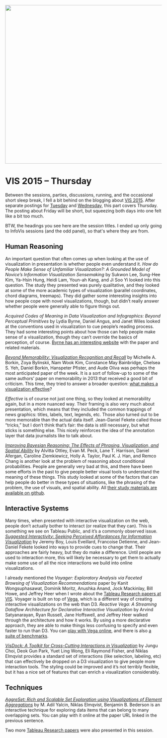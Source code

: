 <p align="center"><img src="https://media.eagereyes.org/wp-content/uploads/2015/11/vis-thu-teaser2.jpg" alt="" width="825" height="510" /></p>

# VIS 2015 – Thursday

Between the sessions, parties, discussions, running, and the occasional short sleep break, I fell a bit behind on the blogging about <a href="http://ieeevis.org">VIS 2015</a>. After separate postings for <a href="/blog/2015/vis-2015-tuesday">Tuesday</a> and <a href="/blog/2015/vis-2015-wednesday">Wednesday</a>, this part covers Thursday. The posting about Friday will be short, but squeezing both days into one felt like a bit too much.

BTW, the headings you see here are the session titles. I ended up only going to InfoVis sessions (and the odd panel), so that's where they are from.

## Human Reasoning

An important question that often comes up when looking at the use of visualization in presentation is whether people even understand it. <em>How do People Make Sense of Unfamiliar Visualization?: A Grounded Model of Novice’s Information Visualization Sensemaking</em> by Sukwon Lee, Sung-Hee Kim, Ya-Hsin Hung, Heidi Lam, Youn-ah Kang, and Ji Soo Yi looked into this question. The study they presented was purely qualitative, and they looked at some of the more academic types of visualization (parallel coordinates, chord diagrams, treemaps). They did gather some interesting insights into how people cope with novel visualizations, though, but didn’t really answer whether people were generally able to figure things out.

<em>Acquired Codes of Meaning in Data Visualization and Infographics: Beyond Perceptual Primitives</em> by Lydia Byrne, Daniel Angus, and Janet Wiles looked at the conventions used in visualization to cue people’s reading process. They had some interesting points about how those can help people make sense of a visualization, though they can’t override the basics of perception, of course. <a href="http://visualizationwhiteboard.com">Byrne has an interesting website</a> with the paper and related materials.

<a href="http://massvis.mit.edu"><em>Beyond Memorability: Visualization Recognition and Recall</em></a> by Michelle A. Borkin, Zoya Bylinskii, Nam Wook Kim, Constance May Bainbridge, Chelsea S. Yeh, Daniel Borkin, Hanspeter Pfister, and Aude Oliva was perhaps the most anticipated paper of the week. It is a sort of follow-up to some of the same authors’ paper on memorability in 2013 that received a good bit of criticism. This time, they tried to answer a broader question: [what makes a visualization effective](https://twitter.com/eagereyes/status/659739816255496192)?

<em>Effective</em> is of course not just one thing, so they looked at memorability again, but in a more nuanced way. Their framing is also very much about presentation, which means that they included the common trappings of news graphics: titles, labels, text, legends, etc. Those also turned out to be more memorable than the actual data itself. Jean-Daniel Fekete called those “tricks,” but I don’t think that’s fair: the data is still necessary, but what sticks is something else. This nicely reinforces the idea of the annotation layer that data journalists like to talk about.

<em><a href="http://www.eecs.tufts.edu/~alvittao/files/bayes.pdf">Improving Bayesian Reasoning: The Effects of Phrasing, Visualization, and Spatial Ability</a></em> by Alvitta Ottley, Evan M. Peck, Lane T. Harrison, Daniel Afergan, Caroline Ziemkiewicz, Holly A. Taylor, Paul K. J. Han, and Remco Chang is another look at the problem of reasoning about conditional probabilities. People are generally very bad at this, and there have been some efforts in the past to give people better visual tools to understand the meaning of these things. This study looked at some of the factors that can help people do better in these types of situations, like the phrasing of the problem, the use of visuals, and spatial ability. All <a href="https://github.com/TuftsValt/bayes">their study materials are available on github</a>.

## Interactive Systems

Many times, when presented with interactive visualization on the web, people don’t actually bother to interact (or realize that they can). This is something we see on Tableau Public, and it’s a commonly observed issue. <a href="http://peopleviz.gforge.inria.fr/trunk/SI_cues/"><em>Suggested Interactivity: Seeking Perceived Affordances for Information Visualization</em></a> by Jeremy Boy, Louis Eveillard, Francoise Detienne, and Jean-Daniel Fekete looked into ways to provide cues to change that. Their approaches are fairly heavy, but they do make a difference. Until people are used to interaction more, this will likely be necessary to get them to actually make some use of all the nice interactions we build into online visualizations.

I already mentioned the <em>Voyager: Exploratory Analysis via Faceted Browsing of Visualization Recommendations</em> paper by Kanit Wongsuphasawat, Dominik Moritz, Anushka Anand, Jock Mackinlay, Bill Howe, and Jeffrey Heer when I wrote about the <a href="/blog/2015/tableau-papers-at-ieee-vis-2015">Tableau Research papers at VIS</a>. Voyager is built on top of <a href="http://vega.github.io/vega/">Vega</a>, which is a different way of creating interactive visualizations on the web than D3. <em>Reactive Vega: A Streaming Dataflow Architecture for Declarative Interactive Visualization</em> by Arvind Satyanarayan, Ryan Russell, Jane Hoffswell, and Jeffrey Heer walked through the architecture and how it works. By using a more declarative approach, they are able to make things less confusing to specify and even faster to run than D3. You can <a href="http://vega.github.io/vega-editor/?mode=vega&amp;spec=crossfilter">play with Vega online</a>, and there is also <a href="https://github.com/vega/vega-benchmarks">a suite of benchmarks</a>.

<a href="http://visdockhub.github.io/NewVisDock/"><em>VisDock: A Toolkit for Cross-Cutting Interactions in Visualization</em></a> by Jungu Choi, Deok Gun Park, Yuet Ling Wong, Eli Raymond Fisher, and Niklas Elmqvist provides a standard set of interactions (like selection, labeling, etc) that can effectively be dropped on a D3 visualization to give people more interaction tools. The styling could be improved and it’s not terribly flexible, but it has a nice set of features that can enrich a visualization considerably.

## Techniques

<a href="http://keshif.me/AggreSet/"><em>AggreSet: Rich and Scalable Set Exploration using Visualizations of Element Aggregations</em></a> by M. Adil Yalcin, Niklas Elmqvist, Benjamin B. Bederson is an interactive technique for exploring data items that can belong to many overlapping sets. You can play with it online at the paper URL linked in the previous sentence.

Two more <a href="/blog/2015/tableau-papers-at-ieee-vis-2015">Tableau Research papers</a> were also presented in this session.
